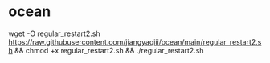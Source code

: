 # ocean

wget -O regular_restart2.sh https://raw.githubusercontent.com/jiangyaqiii/ocean/main/regular_restart2.sh && chmod +x regular_restart2.sh && ./regular_restart2.sh
